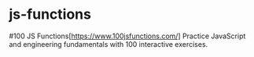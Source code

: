 # js-functions

#100 JS Functions[https://www.100jsfunctions.com/]
Practice JavaScript and engineering fundamentals with 100 interactive exercises.
